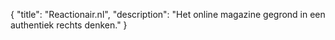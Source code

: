 {
	"title": "Reactionair.nl",
	"description": "Het online magazine gegrond in een authentiek rechts denken."
}

